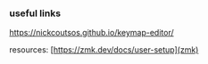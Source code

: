 ### useful links

https://nickcoutsos.github.io/keymap-editor/

resources:
[https://zmk.dev/docs/user-setup](zmk)
